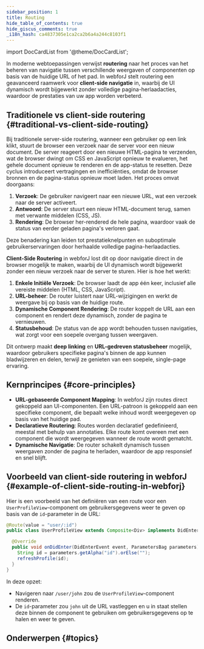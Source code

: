 ```yaml
---
sidebar_position: 1
title: Routing
hide_table_of_contents: true
hide_giscus_comments: true
_i18n_hash: ca4837305e1ca2ca2b6a4a244c8103f1
---
```

<Head>
  <style>{`
  .container {
    max-width: 65em !important;
  }
  `}</style>
</Head>

<!-- vale off -->
import DocCardList from '@theme/DocCardList';

<!-- vale on -->

In moderne webtoepassingen verwijst **routering** naar het proces van het beheren van navigatie tussen verschillende weergaven of componenten op basis van de huidige URL of het pad. In webforJ stelt routering een geavanceerd raamwerk voor **client-side navigatie** in, waarbij de UI dynamisch wordt bijgewerkt zonder volledige pagina-herlaadacties, waardoor de prestaties van uw app worden verbeterd.

## Traditionele vs client-side routering {#traditional-vs-client-side-routing}

Bij traditionele server-side routering, wanneer een gebruiker op een link klikt, stuurt de browser een verzoek naar de server voor een nieuw document. De server reageert door een nieuwe HTML-pagina te verzenden, wat de browser dwingt om CSS en JavaScript opnieuw te evalueren, het gehele document opnieuw te renderen en de app-status te resetten. Deze cyclus introduceert vertragingen en inefficiënties, omdat de browser bronnen en de pagina-status opnieuw moet laden. Het proces omvat doorgaans:

1. **Verzoek**: De gebruiker navigeert naar een nieuwe URL, wat een verzoek naar de server activeert.
2. **Antwoord**: De server stuurt een nieuw HTML-document terug, samen met verwante middelen (CSS, JS).
3. **Rendering**: De browser her-rendered de hele pagina, waardoor vaak de status van eerder geladen pagina's verloren gaat.

Deze benadering kan leiden tot prestatieknelpunten en suboptimale gebruikerservaringen door herhaalde volledige pagina-herlaadacties.

**Client-Side Routering** in webforJ lost dit op door navigatie direct in de browser mogelijk te maken, waarbij de UI dynamisch wordt bijgewerkt zonder een nieuw verzoek naar de server te sturen. Hier is hoe het werkt:

1. **Enkele Initiële Verzoek**: De browser laadt de app één keer, inclusief alle vereiste middelen (HTML, CSS, JavaScript).
2. **URL-beheer**: De router luistert naar URL-wijzigingen en werkt de weergave bij op basis van de huidige route.
3. **Dynamische Component Rendering**: De router koppelt de URL aan een component en rendert deze dynamisch, zonder de pagina te vernieuwen.
4. **Statusbehoud**: De status van de app wordt behouden tussen navigaties, wat zorgt voor een soepele overgang tussen weergaven.

Dit ontwerp maakt **deep linking** en **URL-gedreven statusbeheer** mogelijk, waardoor gebruikers specifieke pagina's binnen de app kunnen bladwijzeren en delen, terwijl ze genieten van een soepele, single-page ervaring.

## Kernprincipes {#core-principles}

- **URL-gebaseerde Component Mapping**: In webforJ zijn routes direct gekoppeld aan UI-componenten. Een URL-patroon is gekoppeld aan een specifieke component, die bepaalt welke inhoud wordt weergegeven op basis van het huidige pad.
- **Declaratieve Routering**: Routes worden declaratief gedefinieerd, meestal met behulp van annotaties. Elke route komt overeen met een component die wordt weergegeven wanneer de route wordt gematcht.
- **Dynamische Navigatie**: De router schakelt dynamisch tussen weergaven zonder de pagina te herladen, waardoor de app responsief en snel blijft.

## Voorbeeld van client-side routering in webforJ {#example-of-client-side-routing-in-webforj}

Hier is een voorbeeld van het definiëren van een route voor een `UserProfileView`-component om gebruikersgegevens weer te geven op basis van de `id`-parameter in de URL:

```java
@Route(value = "user/:id")
public class UserProfileView extends Composite<Div> implements DidEnterObserver {

  @Override
  public void onDidEnter(DidEnterEvent event, ParametersBag parameters) {
    String id = parameters.getAlpha("id").orElse("");
    refreshProfile(id);
  }
}
```

In deze opzet:

- Navigeren naar `/user/john` zou de `UserProfileView`-component renderen.
- De `id`-parameter zou `john` uit de URL vastleggen en u in staat stellen deze binnen de component te gebruiken om gebruikersgegevens op te halen en weer te geven.

## Onderwerpen {#topics}

<DocCardList className="topics-section" />
